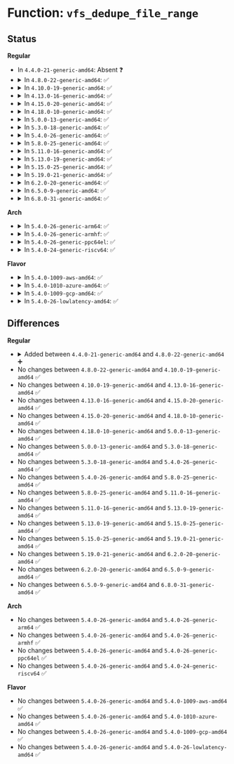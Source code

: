 # Function: <code>vfs_dedupe_file_range</code>

## Status
<b>Regular</b>
<ul>
<li>
In <code>4.4.0-21-generic-amd64</code>: Absent ❓
</li>
<li>
<details>
<summary>In <code>4.8.0-22-generic-amd64</code>: ✅</summary>

```c
int vfs_dedupe_file_range(struct file * file, struct file_dedupe_range * same)
```

```json
{
  "name": "vfs_dedupe_file_range",
  "collision_type": "Unique Global",
  "inline_type": "No",
  "funcs": [
    {
      "addr": 18446744071581147024,
      "name": "vfs_dedupe_file_range",
      "external": true,
      "loc": "fs/read_write.c:1699",
      "file": "fs/read_write.c",
      "inline": "seen, unknown",
      "caller_inline": [],
      "caller_func": [
        "fs/ioctl.c:do_vfs_ioctl"
      ]
    }
  ],
  "symbols": [
    {
      "addr": 18446744071581147024,
      "name": "vfs_dedupe_file_range",
      "section": ".text",
      "bind": "STB_GLOBAL",
      "size": 609
    }
  ]
}
```
</details>
</li>
<li>
<details>
<summary>In <code>4.10.0-19-generic-amd64</code>: ✅</summary>

```c
int vfs_dedupe_file_range(struct file * file, struct file_dedupe_range * same)
```

```json
{
  "name": "vfs_dedupe_file_range",
  "collision_type": "Unique Global",
  "inline_type": "No",
  "funcs": [
    {
      "addr": 18446744071581221616,
      "name": "vfs_dedupe_file_range",
      "external": true,
      "loc": "fs/read_write.c:1947",
      "file": "fs/read_write.c",
      "inline": "seen, unknown",
      "caller_inline": [],
      "caller_func": [
        "fs/ioctl.c:do_vfs_ioctl"
      ]
    }
  ],
  "symbols": [
    {
      "addr": 18446744071581221616,
      "name": "vfs_dedupe_file_range",
      "section": ".text",
      "bind": "STB_GLOBAL",
      "size": 622
    }
  ]
}
```
</details>
</li>
<li>
<details>
<summary>In <code>4.13.0-16-generic-amd64</code>: ✅</summary>

```c
int vfs_dedupe_file_range(struct file * file, struct file_dedupe_range * same)
```

```json
{
  "name": "vfs_dedupe_file_range",
  "collision_type": "Unique Global",
  "inline_type": "No",
  "funcs": [
    {
      "addr": 18446744071581268608,
      "name": "vfs_dedupe_file_range",
      "external": true,
      "loc": "fs/read_write.c:1963",
      "file": "fs/read_write.c",
      "inline": "seen, unknown",
      "caller_inline": [],
      "caller_func": [
        "fs/ioctl.c:do_vfs_ioctl"
      ]
    }
  ],
  "symbols": [
    {
      "addr": 18446744071581268608,
      "name": "vfs_dedupe_file_range",
      "section": ".text",
      "bind": "STB_GLOBAL",
      "size": 607
    }
  ]
}
```
</details>
</li>
<li>
<details>
<summary>In <code>4.15.0-20-generic-amd64</code>: ✅</summary>

```c
int vfs_dedupe_file_range(struct file * file, struct file_dedupe_range * same)
```

```json
{
  "name": "vfs_dedupe_file_range",
  "collision_type": "Unique Global",
  "inline_type": "No",
  "funcs": [
    {
      "addr": 18446744071581407696,
      "name": "vfs_dedupe_file_range",
      "external": true,
      "loc": "fs/read_write.c:1966",
      "file": "fs/read_write.c",
      "inline": "seen, unknown",
      "caller_inline": [],
      "caller_func": [
        "fs/ioctl.c:do_vfs_ioctl"
      ]
    }
  ],
  "symbols": [
    {
      "addr": 18446744071581407696,
      "name": "vfs_dedupe_file_range",
      "section": ".text",
      "bind": "STB_GLOBAL",
      "size": 614
    }
  ]
}
```
</details>
</li>
<li>
<details>
<summary>In <code>4.18.0-10-generic-amd64</code>: ✅</summary>

```c
int vfs_dedupe_file_range(struct file * file, struct file_dedupe_range * same)
```

```json
{
  "name": "vfs_dedupe_file_range",
  "collision_type": "Unique Global",
  "inline_type": "No",
  "funcs": [
    {
      "addr": 18446744071581562944,
      "name": "vfs_dedupe_file_range",
      "external": true,
      "loc": "fs/read_write.c:1993",
      "file": "fs/read_write.c",
      "inline": "seen, unknown",
      "caller_inline": [],
      "caller_func": [
        "fs/ioctl.c:do_vfs_ioctl"
      ]
    }
  ],
  "symbols": [
    {
      "addr": 18446744071581562944,
      "name": "vfs_dedupe_file_range",
      "section": ".text",
      "bind": "STB_GLOBAL",
      "size": 614
    }
  ]
}
```
</details>
</li>
<li>
<details>
<summary>In <code>5.0.0-13-generic-amd64</code>: ✅</summary>

```c
int vfs_dedupe_file_range(struct file * file, struct file_dedupe_range * same)
```

```json
{
  "name": "vfs_dedupe_file_range",
  "collision_type": "Unique Global",
  "inline_type": "No",
  "funcs": [
    {
      "addr": 18446744071581648480,
      "name": "vfs_dedupe_file_range",
      "external": true,
      "loc": "fs/read_write.c:2100",
      "file": "fs/read_write.c",
      "inline": "seen, unknown",
      "caller_inline": [],
      "caller_func": [
        "fs/ioctl.c:do_vfs_ioctl"
      ]
    }
  ],
  "symbols": [
    {
      "addr": 18446744071581648480,
      "name": "vfs_dedupe_file_range",
      "section": ".text",
      "bind": "STB_GLOBAL",
      "size": 458
    }
  ]
}
```
</details>
</li>
<li>
<details>
<summary>In <code>5.3.0-18-generic-amd64</code>: ✅</summary>

```c
int vfs_dedupe_file_range(struct file * file, struct file_dedupe_range * same)
```

```json
{
  "name": "vfs_dedupe_file_range",
  "collision_type": "Unique Global",
  "inline_type": "No",
  "funcs": [
    {
      "addr": 18446744071581765072,
      "name": "vfs_dedupe_file_range",
      "external": true,
      "loc": "fs/read_write.c:2173",
      "file": "fs/read_write.c",
      "inline": "seen, unknown",
      "caller_inline": [],
      "caller_func": [
        "fs/ioctl.c:do_vfs_ioctl"
      ]
    }
  ],
  "symbols": [
    {
      "addr": 18446744071581765072,
      "name": "vfs_dedupe_file_range",
      "section": ".text",
      "bind": "STB_GLOBAL",
      "size": 468
    }
  ]
}
```
</details>
</li>
<li>
<details>
<summary>In <code>5.4.0-26-generic-amd64</code>: ✅</summary>

```c
int vfs_dedupe_file_range(struct file * file, struct file_dedupe_range * same)
```

```json
{
  "name": "vfs_dedupe_file_range",
  "collision_type": "Unique Global",
  "inline_type": "No",
  "funcs": [
    {
      "addr": 18446744071581837280,
      "name": "vfs_dedupe_file_range",
      "external": true,
      "loc": "fs/read_write.c:2171",
      "file": "fs/read_write.c",
      "inline": "seen, unknown",
      "caller_inline": [],
      "caller_func": [
        "fs/ioctl.c:do_vfs_ioctl"
      ]
    }
  ],
  "symbols": [
    {
      "addr": 18446744071581837280,
      "name": "vfs_dedupe_file_range",
      "section": ".text",
      "bind": "STB_GLOBAL",
      "size": 468
    }
  ]
}
```
</details>
</li>
<li>
<details>
<summary>In <code>5.8.0-25-generic-amd64</code>: ✅</summary>

```c
int vfs_dedupe_file_range(struct file * file, struct file_dedupe_range * same)
```

```json
{
  "name": "vfs_dedupe_file_range",
  "collision_type": "Unique Global",
  "inline_type": "No",
  "funcs": [
    {
      "addr": 18446744071582059808,
      "name": "vfs_dedupe_file_range",
      "external": true,
      "loc": "fs/read_write.c:2255",
      "file": "fs/read_write.c",
      "inline": "seen, unknown",
      "caller_inline": [],
      "caller_func": [
        "fs/ioctl.c:ioctl_file_dedupe_range"
      ]
    }
  ],
  "symbols": [
    {
      "addr": 18446744071582059808,
      "name": "vfs_dedupe_file_range",
      "section": ".text",
      "bind": "STB_GLOBAL",
      "size": 524
    }
  ]
}
```
</details>
</li>
<li>
<details>
<summary>In <code>5.11.0-16-generic-amd64</code>: ✅</summary>

```c
int vfs_dedupe_file_range(struct file * file, struct file_dedupe_range * same)
```

```json
{
  "name": "vfs_dedupe_file_range",
  "collision_type": "Unique Global",
  "inline_type": "No",
  "funcs": [
    {
      "addr": 18446744071582409216,
      "name": "vfs_dedupe_file_range",
      "external": true,
      "loc": "fs/remap_range.c:501",
      "file": "fs/remap_range.c",
      "inline": "seen, unknown",
      "caller_inline": [],
      "caller_func": [
        "fs/ioctl.c:ioctl_file_dedupe_range"
      ]
    }
  ],
  "symbols": [
    {
      "addr": 18446744071582409216,
      "name": "vfs_dedupe_file_range",
      "section": ".text",
      "bind": "STB_GLOBAL",
      "size": 470
    }
  ]
}
```
</details>
</li>
<li>
<details>
<summary>In <code>5.13.0-19-generic-amd64</code>: ✅</summary>

```c
int vfs_dedupe_file_range(struct file * file, struct file_dedupe_range * same)
```

```json
{
  "name": "vfs_dedupe_file_range",
  "collision_type": "Unique Global",
  "inline_type": "No",
  "funcs": [
    {
      "addr": 18446744071582436336,
      "name": "vfs_dedupe_file_range",
      "external": true,
      "loc": "fs/remap_range.c:504",
      "file": "fs/remap_range.c",
      "inline": "seen, unknown",
      "caller_inline": [],
      "caller_func": [
        "fs/ioctl.c:do_vfs_ioctl"
      ]
    }
  ],
  "symbols": [
    {
      "addr": 18446744071582436336,
      "name": "vfs_dedupe_file_range",
      "section": ".text",
      "bind": "STB_GLOBAL",
      "size": 506
    }
  ]
}
```
</details>
</li>
<li>
<details>
<summary>In <code>5.15.0-25-generic-amd64</code>: ✅</summary>

```c
int vfs_dedupe_file_range(struct file * file, struct file_dedupe_range * same)
```

```json
{
  "name": "vfs_dedupe_file_range",
  "collision_type": "Unique Global",
  "inline_type": "No",
  "funcs": [
    {
      "addr": 18446744071582759088,
      "name": "vfs_dedupe_file_range",
      "external": true,
      "loc": "fs/remap_range.c:492",
      "file": "fs/remap_range.c",
      "inline": "seen, unknown",
      "caller_inline": [],
      "caller_func": [
        "fs/ioctl.c:do_vfs_ioctl"
      ]
    }
  ],
  "symbols": [
    {
      "addr": 18446744071582759088,
      "name": "vfs_dedupe_file_range",
      "section": ".text",
      "bind": "STB_GLOBAL",
      "size": 506
    }
  ]
}
```
</details>
</li>
<li>
<details>
<summary>In <code>5.19.0-21-generic-amd64</code>: ✅</summary>

```c
int vfs_dedupe_file_range(struct file * file, struct file_dedupe_range * same)
```

```json
{
  "name": "vfs_dedupe_file_range",
  "collision_type": "Unique Global",
  "inline_type": "No",
  "funcs": [
    {
      "addr": 18446744071583308544,
      "name": "vfs_dedupe_file_range",
      "external": true,
      "loc": "fs/remap_range.c:482",
      "file": "fs/remap_range.c",
      "inline": "seen, unknown",
      "caller_inline": [],
      "caller_func": [
        "fs/ioctl.c:do_vfs_ioctl"
      ]
    }
  ],
  "symbols": [
    {
      "addr": 18446744071583308544,
      "name": "vfs_dedupe_file_range",
      "section": ".text",
      "bind": "STB_GLOBAL",
      "size": 567
    }
  ]
}
```
</details>
</li>
<li>
<details>
<summary>In <code>6.2.0-20-generic-amd64</code>: ✅</summary>

```c
int vfs_dedupe_file_range(struct file * file, struct file_dedupe_range * same)
```

```json
{
  "name": "vfs_dedupe_file_range",
  "collision_type": "Unique Global",
  "inline_type": "No",
  "funcs": [
    {
      "addr": 18446744071583895008,
      "name": "vfs_dedupe_file_range",
      "external": true,
      "loc": "fs/remap_range.c:491",
      "file": "fs/remap_range.c",
      "inline": "seen, unknown",
      "caller_inline": [],
      "caller_func": [
        "fs/ioctl.c:do_vfs_ioctl"
      ]
    }
  ],
  "symbols": [
    {
      "addr": 18446744071583895008,
      "name": "vfs_dedupe_file_range",
      "section": ".text",
      "bind": "STB_GLOBAL",
      "size": 567
    }
  ]
}
```
</details>
</li>
<li>
<details>
<summary>In <code>6.5.0-9-generic-amd64</code>: ✅</summary>

```c
int vfs_dedupe_file_range(struct file * file, struct file_dedupe_range * same)
```

```json
{
  "name": "vfs_dedupe_file_range",
  "collision_type": "Unique Global",
  "inline_type": "No",
  "funcs": [
    {
      "addr": 18446744071584119056,
      "name": "vfs_dedupe_file_range",
      "external": true,
      "loc": "fs/remap_range.c:494",
      "file": "fs/remap_range.c",
      "inline": "seen, unknown",
      "caller_inline": [],
      "caller_func": [
        "fs/ioctl.c:do_vfs_ioctl"
      ]
    }
  ],
  "symbols": [
    {
      "addr": 18446744071584119056,
      "name": "vfs_dedupe_file_range",
      "section": ".text",
      "bind": "STB_GLOBAL",
      "size": 559
    }
  ]
}
```
</details>
</li>
<li>
<details>
<summary>In <code>6.8.0-31-generic-amd64</code>: ✅</summary>

```c
int vfs_dedupe_file_range(struct file * file, struct file_dedupe_range * same)
```

```json
{
  "name": "vfs_dedupe_file_range",
  "collision_type": "Unique Global",
  "inline_type": "No",
  "funcs": [
    {
      "addr": 18446744071584333984,
      "name": "vfs_dedupe_file_range",
      "external": true,
      "loc": "fs/remap_range.c:492",
      "file": "fs/remap_range.c",
      "inline": "seen, unknown",
      "caller_inline": [],
      "caller_func": [
        "fs/ioctl.c:do_vfs_ioctl"
      ]
    }
  ],
  "symbols": [
    {
      "addr": 18446744071584333984,
      "name": "vfs_dedupe_file_range",
      "section": ".text",
      "bind": "STB_GLOBAL",
      "size": 523
    }
  ]
}
```
</details>
</li>
</ul>
<b>Arch</b>
<ul>
<li>
<details>
<summary>In <code>5.4.0-26-generic-arm64</code>: ✅</summary>

```c
int vfs_dedupe_file_range(struct file * file, struct file_dedupe_range * same)
```

```json
{
  "name": "vfs_dedupe_file_range",
  "collision_type": "Unique Global",
  "inline_type": "No",
  "funcs": [
    {
      "addr": 18446603336493301296,
      "name": "vfs_dedupe_file_range",
      "external": true,
      "loc": "fs/read_write.c:2171",
      "file": "fs/read_write.c",
      "inline": "seen, unknown",
      "caller_inline": [],
      "caller_func": [
        "fs/ioctl.c:do_vfs_ioctl"
      ]
    }
  ],
  "symbols": [
    {
      "addr": 18446603336493301296,
      "name": "vfs_dedupe_file_range",
      "section": ".text",
      "bind": "STB_GLOBAL",
      "size": 492
    }
  ]
}
```
</details>
</li>
<li>
<details>
<summary>In <code>5.4.0-26-generic-armhf</code>: ✅</summary>

```c
int vfs_dedupe_file_range(struct file * file, struct file_dedupe_range * same)
```

```json
{
  "name": "vfs_dedupe_file_range",
  "collision_type": "Unique Global",
  "inline_type": "No",
  "funcs": [
    {
      "addr": 3226905176,
      "name": "vfs_dedupe_file_range",
      "external": true,
      "loc": "fs/read_write.c:2171",
      "file": "fs/read_write.c",
      "inline": "seen, unknown",
      "caller_inline": [],
      "caller_func": [
        "fs/ioctl.c:do_vfs_ioctl"
      ]
    }
  ],
  "symbols": [
    {
      "addr": 3226905176,
      "name": "vfs_dedupe_file_range",
      "section": ".text",
      "bind": "STB_GLOBAL",
      "size": 672
    }
  ]
}
```
</details>
</li>
<li>
<details>
<summary>In <code>5.4.0-26-generic-ppc64el</code>: ✅</summary>

```c
int vfs_dedupe_file_range(struct file * file, struct file_dedupe_range * same)
```

```json
{
  "name": "vfs_dedupe_file_range",
  "collision_type": "Unique Global",
  "inline_type": "No",
  "funcs": [
    {
      "addr": 13835058055286840816,
      "name": "vfs_dedupe_file_range",
      "external": true,
      "loc": "fs/read_write.c:2171",
      "file": "fs/read_write.c",
      "inline": "seen, unknown",
      "caller_inline": [],
      "caller_func": [
        "fs/ioctl.c:do_vfs_ioctl"
      ]
    }
  ],
  "symbols": [
    {
      "addr": 13835058055286840816,
      "name": "vfs_dedupe_file_range",
      "section": ".text",
      "bind": "STB_GLOBAL",
      "size": 712
    }
  ]
}
```
</details>
</li>
<li>
<details>
<summary>In <code>5.4.0-24-generic-riscv64</code>: ✅</summary>

```c
int vfs_dedupe_file_range(struct file * file, struct file_dedupe_range * same)
```

```json
{
  "name": "vfs_dedupe_file_range",
  "collision_type": "Unique Global",
  "inline_type": "No",
  "funcs": [
    {
      "addr": 18446743936273045334,
      "name": "vfs_dedupe_file_range",
      "external": true,
      "loc": "fs/read_write.c:2171",
      "file": "fs/read_write.c",
      "inline": "seen, unknown",
      "caller_inline": [],
      "caller_func": [
        "fs/ioctl.c:do_vfs_ioctl"
      ]
    }
  ],
  "symbols": [
    {
      "addr": 18446743936273045334,
      "name": "vfs_dedupe_file_range",
      "section": ".text",
      "bind": "STB_GLOBAL",
      "size": 406
    }
  ]
}
```
</details>
</li>
</ul>
<b>Flavor</b>
<ul>
<li>
<details>
<summary>In <code>5.4.0-1009-aws-amd64</code>: ✅</summary>

```c
int vfs_dedupe_file_range(struct file * file, struct file_dedupe_range * same)
```

```json
{
  "name": "vfs_dedupe_file_range",
  "collision_type": "Unique Global",
  "inline_type": "No",
  "funcs": [
    {
      "addr": 18446744071581806016,
      "name": "vfs_dedupe_file_range",
      "external": true,
      "loc": "fs/read_write.c:2171",
      "file": "fs/read_write.c",
      "inline": "seen, unknown",
      "caller_inline": [],
      "caller_func": [
        "fs/ioctl.c:do_vfs_ioctl"
      ]
    }
  ],
  "symbols": [
    {
      "addr": 18446744071581806016,
      "name": "vfs_dedupe_file_range",
      "section": ".text",
      "bind": "STB_GLOBAL",
      "size": 468
    }
  ]
}
```
</details>
</li>
<li>
<details>
<summary>In <code>5.4.0-1010-azure-amd64</code>: ✅</summary>

```c
int vfs_dedupe_file_range(struct file * file, struct file_dedupe_range * same)
```

```json
{
  "name": "vfs_dedupe_file_range",
  "collision_type": "Unique Global",
  "inline_type": "No",
  "funcs": [
    {
      "addr": 18446744071581743680,
      "name": "vfs_dedupe_file_range",
      "external": true,
      "loc": "fs/read_write.c:2171",
      "file": "fs/read_write.c",
      "inline": "seen, unknown",
      "caller_inline": [],
      "caller_func": [
        "fs/ioctl.c:do_vfs_ioctl"
      ]
    }
  ],
  "symbols": [
    {
      "addr": 18446744071581743680,
      "name": "vfs_dedupe_file_range",
      "section": ".text",
      "bind": "STB_GLOBAL",
      "size": 468
    }
  ]
}
```
</details>
</li>
<li>
<details>
<summary>In <code>5.4.0-1009-gcp-amd64</code>: ✅</summary>

```c
int vfs_dedupe_file_range(struct file * file, struct file_dedupe_range * same)
```

```json
{
  "name": "vfs_dedupe_file_range",
  "collision_type": "Unique Global",
  "inline_type": "No",
  "funcs": [
    {
      "addr": 18446744071581797328,
      "name": "vfs_dedupe_file_range",
      "external": true,
      "loc": "fs/read_write.c:2171",
      "file": "fs/read_write.c",
      "inline": "seen, unknown",
      "caller_inline": [],
      "caller_func": [
        "fs/ioctl.c:do_vfs_ioctl"
      ]
    }
  ],
  "symbols": [
    {
      "addr": 18446744071581797328,
      "name": "vfs_dedupe_file_range",
      "section": ".text",
      "bind": "STB_GLOBAL",
      "size": 468
    }
  ]
}
```
</details>
</li>
<li>
<details>
<summary>In <code>5.4.0-26-lowlatency-amd64</code>: ✅</summary>

```c
int vfs_dedupe_file_range(struct file * file, struct file_dedupe_range * same)
```

```json
{
  "name": "vfs_dedupe_file_range",
  "collision_type": "Unique Global",
  "inline_type": "No",
  "funcs": [
    {
      "addr": 18446744071581866496,
      "name": "vfs_dedupe_file_range",
      "external": true,
      "loc": "fs/read_write.c:2171",
      "file": "fs/read_write.c",
      "inline": "seen, unknown",
      "caller_inline": [],
      "caller_func": [
        "fs/ioctl.c:do_vfs_ioctl"
      ]
    }
  ],
  "symbols": [
    {
      "addr": 18446744071581866496,
      "name": "vfs_dedupe_file_range",
      "section": ".text",
      "bind": "STB_GLOBAL",
      "size": 468
    }
  ]
}
```
</details>
</li>
</ul>

## Differences
<b>Regular</b>
<ul>
<li>
<details>
<summary>Added between <code>4.4.0-21-generic-amd64</code> and <code>4.8.0-22-generic-amd64</code> ➕</summary>

```c
int vfs_dedupe_file_range(struct file * file, struct file_dedupe_range * same)
```
</details>
</li>
<li>
No changes between <code>4.8.0-22-generic-amd64</code> and <code>4.10.0-19-generic-amd64</code> ✅
</li>
<li>
No changes between <code>4.10.0-19-generic-amd64</code> and <code>4.13.0-16-generic-amd64</code> ✅
</li>
<li>
No changes between <code>4.13.0-16-generic-amd64</code> and <code>4.15.0-20-generic-amd64</code> ✅
</li>
<li>
No changes between <code>4.15.0-20-generic-amd64</code> and <code>4.18.0-10-generic-amd64</code> ✅
</li>
<li>
No changes between <code>4.18.0-10-generic-amd64</code> and <code>5.0.0-13-generic-amd64</code> ✅
</li>
<li>
No changes between <code>5.0.0-13-generic-amd64</code> and <code>5.3.0-18-generic-amd64</code> ✅
</li>
<li>
No changes between <code>5.3.0-18-generic-amd64</code> and <code>5.4.0-26-generic-amd64</code> ✅
</li>
<li>
No changes between <code>5.4.0-26-generic-amd64</code> and <code>5.8.0-25-generic-amd64</code> ✅
</li>
<li>
No changes between <code>5.8.0-25-generic-amd64</code> and <code>5.11.0-16-generic-amd64</code> ✅
</li>
<li>
No changes between <code>5.11.0-16-generic-amd64</code> and <code>5.13.0-19-generic-amd64</code> ✅
</li>
<li>
No changes between <code>5.13.0-19-generic-amd64</code> and <code>5.15.0-25-generic-amd64</code> ✅
</li>
<li>
No changes between <code>5.15.0-25-generic-amd64</code> and <code>5.19.0-21-generic-amd64</code> ✅
</li>
<li>
No changes between <code>5.19.0-21-generic-amd64</code> and <code>6.2.0-20-generic-amd64</code> ✅
</li>
<li>
No changes between <code>6.2.0-20-generic-amd64</code> and <code>6.5.0-9-generic-amd64</code> ✅
</li>
<li>
No changes between <code>6.5.0-9-generic-amd64</code> and <code>6.8.0-31-generic-amd64</code> ✅
</li>
</ul>
<b>Arch</b>
<ul>
<li>
No changes between <code>5.4.0-26-generic-amd64</code> and <code>5.4.0-26-generic-arm64</code> ✅
</li>
<li>
No changes between <code>5.4.0-26-generic-amd64</code> and <code>5.4.0-26-generic-armhf</code> ✅
</li>
<li>
No changes between <code>5.4.0-26-generic-amd64</code> and <code>5.4.0-26-generic-ppc64el</code> ✅
</li>
<li>
No changes between <code>5.4.0-26-generic-amd64</code> and <code>5.4.0-24-generic-riscv64</code> ✅
</li>
</ul>
<b>Flavor</b>
<ul>
<li>
No changes between <code>5.4.0-26-generic-amd64</code> and <code>5.4.0-1009-aws-amd64</code> ✅
</li>
<li>
No changes between <code>5.4.0-26-generic-amd64</code> and <code>5.4.0-1010-azure-amd64</code> ✅
</li>
<li>
No changes between <code>5.4.0-26-generic-amd64</code> and <code>5.4.0-1009-gcp-amd64</code> ✅
</li>
<li>
No changes between <code>5.4.0-26-generic-amd64</code> and <code>5.4.0-26-lowlatency-amd64</code> ✅
</li>
</ul>
